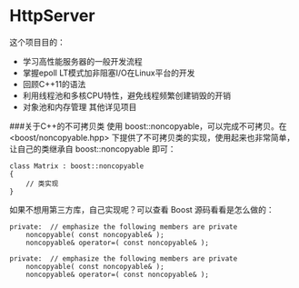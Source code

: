 # HttpServer
这个项目目的： 
- 学习高性能服务器的一般开发流程 
- 掌握epoll LT模式加非阻塞I/O在Linux平台的开发 
- 回顾C++11的语法 
- 利用线程池和多核CPU特性，避免线程频繁创建销毁的开销 
- 对象池和内存管理 其他详见项目


###关于C++的不可拷贝类
使用 boost::noncopyable，可以完成不可拷贝。在 <boost/noncopyable.hpp> 下提供了不可拷贝类的实现，使用起来也非常简单，让自己的类继承自 boost::noncopyable 即可：
~~~
class Matrix : boost::noncopyable
{
    // 类实现
}
~~~
如果不想用第三方库，自己实现呢？可以查看 Boost 源码看看是怎么做的：
~~~
private:  // emphasize the following members are private
    noncopyable( const noncopyable& );
    noncopyable& operator=( const noncopyable& );

private:  // emphasize the following members are private
    noncopyable( const noncopyable& );
    noncopyable& operator=( const noncopyable& );
~~~
